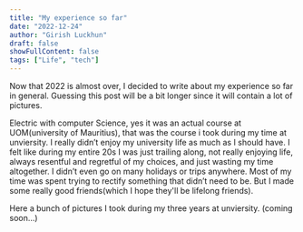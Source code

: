 ```yaml
---
title: "My experience so far"
date: "2022-12-24"
author: "Girish Luckhun"
draft: false   
showFullContent: false
tags: ["Life", "tech"]                                            
---
```


Now that 2022 is almost over, I decided to write about my experience so far in general. Guessing this post will be a bit longer since it will contain a lot of pictures.

Electric with computer Science, yes it was an actual course at UOM(university of Mauritius), that was the course i took during my time at unviersity. I really didn’t enjoy my university life as much as I should have. I felt like during my entire 20s I was just trailing along, not really enjoying life, always resentful and regretful of my choices, and just wasting my time altogether. I didn’t even go on many holidays or trips anywhere. Most of my time was spent trying to rectify something that didn’t need to be. But I made some really good friends(which I hope they'll be lifelong friends).

Here a bunch of pictures I took during my three years at unviersity. (coming soon...)